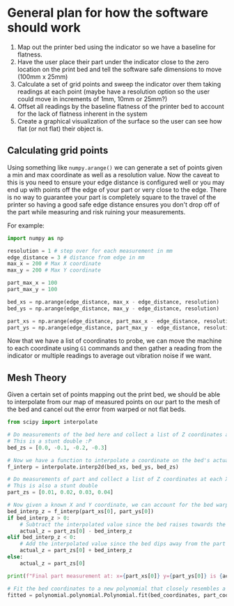 # General plan for how the software should work

1. Map out the printer bed using the indicator so we have a baseline for flatness.
2. Have the user place their part under the indicator close to the zero location on the print bed and tell the software safe dimensions to move (100mm x 25mm)
3. Calculate a set of grid points and sweep the indicator over them taking readings at each point (maybe have a resolution option so the user could move in increments of 1mm, 10mm or 25mm?)
4. Offset all readings by the baseline flatness of the printer bed to account for the lack of flatness inherent in the system
5. Create a graphical visualization of the surface so the user can see how flat (or not flat) their object is.

## Calculating grid points

Using something like `numpy.arange()` we can generate a set of points given a min and max coordinate as well as a resolution value. Now the caveat to this is you need to ensure your edge distance is configured well or you may end up with points off the edge of your part or very close to the edge. There is no way to guarantee your part is completely square to the travel of the printer so having a good safe edge distance ensures you don't drop off of the part while measuring and risk ruining your measurements.

For example:

```python
import numpy as np

resolution = 1 # step over for each measurement in mm
edge_distance = 3 # distance from edge in mm
max_x = 200 # Max X coordinate
max_y = 200 # Max Y coordinate

part_max_x = 100
part_max_y = 100

bed_xs = np.arange(edge_distance, max_x - edge_distance, resolution)
bed_ys = np.arange(edge_distance, max_y - edge_distance, resolution)

part_xs = np.arange(edge_distance, part_max_x - edge_distance, resolution)
part_ys = np.arange(edge_distance, part_max_y - edge_distance, resolution)
```

Now that we have a list of coordinates to probe, we can move the machine to each coordinate using `G1` commands and then gather a reading from the indicator or multiple readings to average out vibration noise if we want.

## Mesh Theory

Given a certain set of points mapping out the print bed, we should be able to interpolate from our map of measured points on our part to the mesh of the bed and cancel out the error from warped or not flat beds.

```python
from scipy import interpolate

# Do measurements of the bed here and collect a list of Z coordinates at each X and Y from bed_xs and bed_ys
# This is a stunt double :P
bed_zs = [0.0, -0.1, -0.2, -0.3]

# Now we have a function to interpolate a coordinate on the bed's actual value
f_interp = interpolate.interp2d(bed_xs, bed_ys, bed_zs)

# Do measurements of part and collect a list of Z coordinates at each X and Y from part_xs and part_yz
# This is also a stunt double
part_zs = [0.01, 0.02, 0.03, 0.04]

# Now given a known X and Y coordinate, we can account for the bed warp given the interpolated Z value from our measured bed mesh
bed_interp_z = f_interp(part_xs[0], part_ys[0])
if bed_interp_z > 0:
    # Subtract the interpolated value since the bed raises towards the part
    actual_z = part_zs[0] - bed_interp_z
elif bed_interp_z < 0:
    # Add the interpolated value since the bed dips away from the part
    actual_z = part_zs[0] + bed_interp_z
else:
    actual_z = part_zs[0]

print(f"Final part measurement at: x={part_xs[0]} y={part_ys[0]} is {actual_z}")

# Fit the bed coordinates to a new polynomial that closely resembles a location on the part
fitted = polynomial.polynomial.Polynomial.fit(bed_coordinates, part_coordinates)
```
